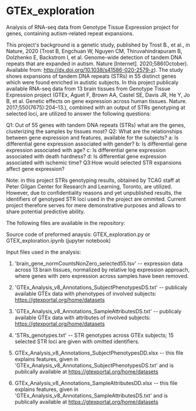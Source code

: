 # GTEx_exploration
Analysis of RNA-seq data from Genotype Tissue Expression project for genes, containing autism-related repeat expansions.

This project's background is a genetic study, published by Trost B., et al., in Nature, 2020 (Trost B, Engchuan W, Nguyen CM, Thiruvahindrapuram B, Dolzhenko E, Backstrom I,
et al. Genome-wide detection of tandem DNA repeats that are expanded in autism. Nature [Internet]. 2020;586(October). Available from: http://dx.doi.org/10.1038/s41586-020-2579-z). The study shows expansions of tandem DNA repeats (STRs) in 55 distinct genes which were found enriched in autistic subjects. In this project publicaly available RNA-seq data from 13 brain tissues from Genotype Tissue Expression project (GTEx, Aguet F, Brown AA, Castel SE, Davis JR, He Y, Jo B, et al. Genetic effects on gene expression across human tissues. Nature. 2017;550(7675):204–13.), combined with an output of STRs genotyping at selected loci, are utilized to answer the following questions:

Q1: Out of 55 genes with tandem DNA repeats (STRs) what are the genes, clusterizing the samples by tissues most?
Q2: What are the relationships between gene expression and features, available for the subjects?
a: Is differential gene expression associated with gender?
b: Is differential gene expression associated with age?
c: Is differential gene expression associated with death hardness? 
d: Is differential gene expression associated with ischemic time?
Q3:How would selected STR expansions affect gene expression?

Note: in this project STRs genotyping results, obtained by TCAG staff at Peter Gilgan Center for Research and Learning, Toronto, are utilized. However, due to confidentiality reasons and yet unpublished results, the identifiers of genotyped STR loci used in the project are ommited. Current project therefore serves for mere demonstrative purposes and allows to share potential predictive ability.

The following files are available in the repository:

Source code of preformed anaysis: 
GTEX_exploration.py or GTEX_exploration.ipynb (jupyter notebook)

Input files used in the analysis:
1. 'brain_gene_normCountsNonZero_selected55.tsv' -- expression data across 13 brain tissues, normalized by relative log expression approach, where genes with zero expression across samples have been removed.
2. 'GTEx_Analysis_v8_Annotations_SubjectPhenotypesDS.txt' -- publicaly available GTEx data with phenotypes of involved subjects: https://gtexportal.org/home/datasets
3. 'GTEx_Analysis_v8_Annotations_SampleAttributesDS.txt' -- publicaly available GTEx data with attributes of involved subjects: https://gtexportal.org/home/datasets
4. 'STRs_genotypes.txt' -- STR genotypes across GTEx subjects; 15 selected STR loci are given with omitted identifiers.

5. GTEx_Analysis_v8_Annotations_SubjectPhenotypesDD.xlsx -- this file explains features, given in 'GTEx_Analysis_v8_Annotations_SubjectPhenotypesDS.txt' and is publically available at https://gtexportal.org/home/datasets
6. GTEx_Analysis_v8_Annotations_SampleAttributesDD.xlsx -- this file explains features, given in  'GTEx_Analysis_v8_Annotations_SampleAttributesDS.txt' and is publically available at https://gtexportal.org/home/datasets
